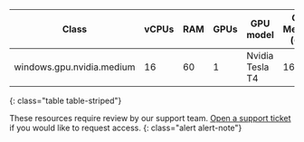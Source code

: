 Class | vCPUs | RAM | GPUs | GPU model | GPU Memory (GiB) | Disk Size (GiB)| Cloud | Server
---|---|---|---|---|---|---|---|---
windows.gpu.nvidia.medium | 16 | 60  | 1 | Nvidia Tesla T4 | 16 | 200 | <i class="fa fa-check" aria-hidden="true"></i> | <i class="fa fa-times" aria-hidden="true"></i>
{: class="table table-striped"}

These resources require review by our support team. [Open a support ticket](https://support.circleci.com/hc/en-us/requests/new) if you would like to request access.
{: class="alert alert-note"}
